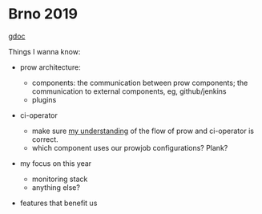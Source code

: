 # Brno 2019

[gdoc](https://docs.google.com/document/d/1o-xBKlIeW1kPV6UK78uXkpPIsBrTe4e52lLAF7OXO-s/edit)

Things I wanna know:

* prow architecture: 
    * components: the communication between prow components; the communication to external components, eg, github/jenkins
    * plugins

* ci-operator
    * make sure [my understanding](../architecture.md#) of the flow of prow and ci-operator is correct.
    * which component uses our prowjob configurations? Plank?

* my focus on this year
    * monitoring stack
    * anything else?

* features that benefit us
